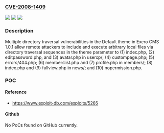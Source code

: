 ### [CVE-2008-1409](https://cve.mitre.org/cgi-bin/cvename.cgi?name=CVE-2008-1409)
![](https://img.shields.io/static/v1?label=Product&message=n%2Fa&color=blue)
![](https://img.shields.io/static/v1?label=Version&message=n%2Fa&color=blue)
![](https://img.shields.io/static/v1?label=Vulnerability&message=n%2Fa&color=brighgreen)

### Description

Multiple directory traversal vulnerabilities in the Default theme in Exero CMS 1.0.1 allow remote attackers to include and execute arbitrary local files via directory traversal sequences in the theme parameter to (1) index.php, (2) editpassword.php, and (3) avatar.php in usercp/; (4) custompage.php; (5) errors/404.php; (6) memberslist.php and (7) profile.php in members/; (8) index.php and (9) fullview.php in news/; and (10) nopermission.php.

### POC

#### Reference
- https://www.exploit-db.com/exploits/5265

#### Github
No PoCs found on GitHub currently.

